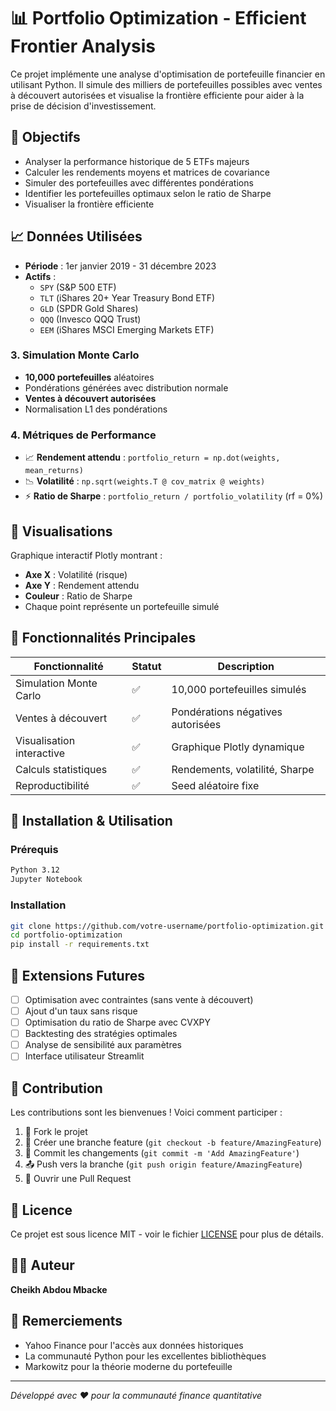 # 📊 Portfolio Optimization - Efficient Frontier Analysis

Ce projet implémente une analyse d'optimisation de portefeuille financier en utilisant Python. Il simule des milliers de portefeuilles possibles avec ventes à découvert autorisées et visualise la frontière efficiente pour aider à la prise de décision d'investissement.

## 🎯 Objectifs

- Analyser la performance historique de 5 ETFs majeurs
- Calculer les rendements moyens et matrices de covariance
- Simuler des portefeuilles avec différentes pondérations
- Identifier les portefeuilles optimaux selon le ratio de Sharpe
- Visualiser la frontière efficiente

## 📈 Données Utilisées

- **Période** : 1er janvier 2019 - 31 décembre 2023
- **Actifs** :
  - `SPY` (S&P 500 ETF)
  - `TLT` (iShares 20+ Year Treasury Bond ETF)
  - `GLD` (SPDR Gold Shares)
  - `QQQ` (Invesco QQQ Trust)
  - `EEM` (iShares MSCI Emerging Markets ETF)




### 3. Simulation Monte Carlo
- **10,000 portefeuilles** aléatoires
- Pondérations générées avec distribution normale
- **Ventes à découvert autorisées**
- Normalisation L1 des pondérations

### 4. Métriques de Performance
- 📈 **Rendement attendu** : `portfolio_return = np.dot(weights, mean_returns)`
- 📉 **Volatilité** : `np.sqrt(weights.T @ cov_matrix @ weights)`
- ⚡ **Ratio de Sharpe** : `portfolio_return / portfolio_volatility` (rf = 0%)

## 🎨 Visualisations

Graphique interactif Plotly montrant :
- **Axe X** : Volatilité (risque)
- **Axe Y** : Rendement attendu  
- **Couleur** : Ratio de Sharpe
- Chaque point représente un portefeuille simulé

## 🚀 Fonctionnalités Principales

| Fonctionnalité | Statut | Description |
|---------------|--------|-------------|
| Simulation Monte Carlo | ✅ | 10,000 portefeuilles simulés |
| Ventes à découvert | ✅ | Pondérations négatives autorisées |
| Visualisation interactive | ✅ | Graphique Plotly dynamique |
| Calculs statistiques | ✅ | Rendements, volatilité, Sharpe |
| Reproductibilité | ✅ | Seed aléatoire fixe |


## 🔧 Installation & Utilisation

### Prérequis
```bash
Python 3.12
Jupyter Notebook
```
### Installation
```bash
git clone https://github.com/votre-username/portfolio-optimization.git
cd portfolio-optimization
pip install -r requirements.txt
```

## 🔮 Extensions Futures

- [ ] Optimisation avec contraintes (sans vente à découvert)
- [ ] Ajout d'un taux sans risque
- [ ] Optimisation du ratio de Sharpe avec CVXPY
- [ ] Backtesting des stratégies optimales
- [ ] Analyse de sensibilité aux paramètres
- [ ] Interface utilisateur Streamlit

## 🤝 Contribution

Les contributions sont les bienvenues ! Voici comment participer :

1. 🍴 Fork le projet
2. 🌿 Créer une branche feature (`git checkout -b feature/AmazingFeature`)
3. 💾 Commit les changements (`git commit -m 'Add AmazingFeature'`)
4. 📤 Push vers la branche (`git push origin feature/AmazingFeature`)
5. 🔄 Ouvrir une Pull Request

## 📄 Licence

Ce projet est sous licence MIT - voir le fichier [LICENSE](LICENSE) pour plus de détails.

## 👨‍💻 Auteur

**Cheikh Abdou Mbacke**

## 🙏 Remerciements

- Yahoo Finance pour l'accès aux données historiques
- La communauté Python pour les excellentes bibliothèques
- Markowitz pour la théorie moderne du portefeuille

---

*Développé avec ❤️ pour la communauté finance quantitative*
```
